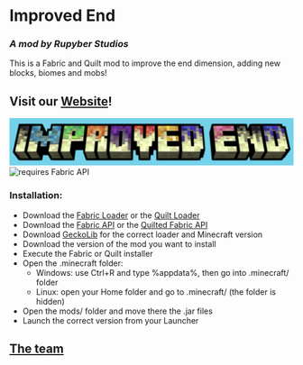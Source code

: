 # Improved End

### *A mod by Rupyber Studios*

This is a Fabric and Quilt mod to improve the end dimension, adding new blocks, biomes and mobs!

## Visit our [Website](https://rupyberstudios.github.io/website/)!

![Improved End Logo](https://github.com/RupyberStudios/website/blob/main/img/improved_end_logo_small.png?raw=true)
![requires Fabric API](https://i.imgur.com/HabVZJR.png)

### Installation:

- Download the [Fabric Loader](https://fabricmc.net/use/installer/) or the [Quilt Loader](https://quiltmc.org/en/install/)
- Download the [Fabric API](https://modrinth.com/mod/fabric-api/) or the [Quilted Fabric API](https://modrinth.com/mod/qsl/)
- Download [GeckoLib](https://modrinth.com/mod/geckolib) for the correct loader and Minecraft version
- Download the version of the mod you want to install
- Execute the Fabric or Quilt installer
- Open the .minecraft folder:
    - Windows: use Ctrl+R and type %appdata%, then go into .minecraft/ folder
    - Linux: open your Home folder and go to .minecraft/ (the folder is hidden)
- Open the mods/ folder and move there the .jar files
- Launch the correct version from your Launcher

## [The team](https://rupyberstudios.github.io/website/pages/about)
